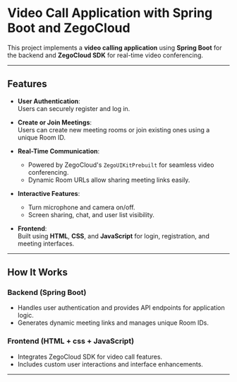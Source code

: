 # Video Call Application with Spring Boot and ZegoCloud

This project implements a **video calling application** using **Spring Boot** for the backend and **ZegoCloud SDK** for real-time video conferencing. 

---

## Features

- **User Authentication**:  
  Users can securely register and log in.

- **Create or Join Meetings**:  
  Users can create new meeting rooms or join existing ones using a unique Room ID.

- **Real-Time Communication**:  
  - Powered by ZegoCloud's `ZegoUIKitPrebuilt` for seamless video conferencing.
  - Dynamic Room URLs allow sharing meeting links easily.

- **Interactive Features**:  
  - Turn microphone and camera on/off.
  - Screen sharing, chat, and user list visibility.
  
- **Frontend**:  
  Built using **HTML**, **CSS**, and **JavaScript** for login, registration, and meeting interfaces.

---

## How It Works

### Backend (Spring Boot)
- Handles user authentication and provides API endpoints for application logic.
- Generates dynamic meeting links and manages unique Room IDs.

### Frontend (HTML + css + JavaScript)
- Integrates ZegoCloud SDK for video call features.
- Includes custom user interactions and interface enhancements.

---

